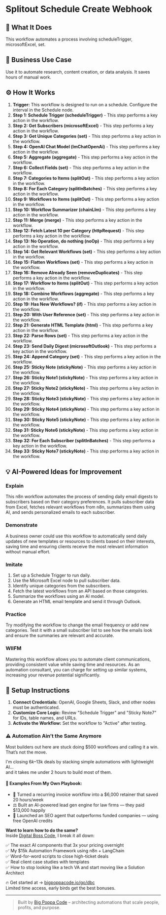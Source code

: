 # Splitout Schedule Create Webhook

## 🚀 What It Does
This workflow automates a process involving scheduleTrigger, microsoftExcel, set.

## 💼 Business Use Case
Use it to automate research, content creation, or data analysis. It saves hours of manual work.

## ⚙️ How It Works
1.  **Trigger:** This workflow is designed to run on a schedule. Configure the interval in the Schedule node.
2. **Step 1: Schedule Trigger (scheduleTrigger)** - This step performs a key action in the workflow.
3. **Step 2: Get Subscribers (microsoftExcel)** - This step performs a key action in the workflow.
4. **Step 3: Get Unique Categories (set)** - This step performs a key action in the workflow.
5. **Step 4: OpenAI Chat Model (lmChatOpenAi)** - This step performs a key action in the workflow.
6. **Step 5: Aggregate (aggregate)** - This step performs a key action in the workflow.
7. **Step 6: Collect Fields (set)** - This step performs a key action in the workflow.
8. **Step 7: Categories to Items (splitOut)** - This step performs a key action in the workflow.
9. **Step 8: For Each Category (splitInBatches)** - This step performs a key action in the workflow.
10. **Step 9: Workflows to Items (splitOut)** - This step performs a key action in the workflow.
11. **Step 10: Workflow Summarizer (chainLlm)** - This step performs a key action in the workflow.
12. **Step 11: Merge (merge)** - This step performs a key action in the workflow.
13. **Step 12: Fetch Latest 10 per Category (httpRequest)** - This step performs a key action in the workflow.
14. **Step 13: No Operation, do nothing (noOp)** - This step performs a key action in the workflow.
15. **Step 14: Get Relevant Workflows (set)** - This step performs a key action in the workflow.
16. **Step 15: Flatten Workflows (set)** - This step performs a key action in the workflow.
17. **Step 16: Remove Already Seen (removeDuplicates)** - This step performs a key action in the workflow.
18. **Step 17: Workflow to Items (splitOut)** - This step performs a key action in the workflow.
19. **Step 18: Combine Workflows (aggregate)** - This step performs a key action in the workflow.
20. **Step 19: Has New Workflows? (if)** - This step performs a key action in the workflow.
21. **Step 20: With User Reference (set)** - This step performs a key action in the workflow.
22. **Step 21: Generate HTML Template (html)** - This step performs a key action in the workflow.
23. **Step 22: Parse Rows (set)** - This step performs a key action in the workflow.
24. **Step 23: Send Daily Digest (microsoftOutlook)** - This step performs a key action in the workflow.
25. **Step 24: Append Category (set)** - This step performs a key action in the workflow.
26. **Step 25: Sticky Note (stickyNote)** - This step performs a key action in the workflow.
27. **Step 26: Sticky Note1 (stickyNote)** - This step performs a key action in the workflow.
28. **Step 27: Sticky Note2 (stickyNote)** - This step performs a key action in the workflow.
29. **Step 28: Sticky Note3 (stickyNote)** - This step performs a key action in the workflow.
30. **Step 29: Sticky Note4 (stickyNote)** - This step performs a key action in the workflow.
31. **Step 30: Sticky Note5 (stickyNote)** - This step performs a key action in the workflow.
32. **Step 31: Sticky Note6 (stickyNote)** - This step performs a key action in the workflow.
33. **Step 32: For Each Subscriber (splitInBatches)** - This step performs a key action in the workflow.
34. **Step 33: Sticky Note7 (stickyNote)** - This step performs a key action in the workflow.

## 💡 AI-Powered Ideas for Improvement
### Explain
This n8n workflow automates the process of sending daily email digests to subscribers based on their category preferences. It pulls subscriber data from Excel, fetches relevant workflows from n8n, summarizes them using AI, and sends personalized emails to each subscriber.

### Demonstrate
A business owner could use this workflow to automatically send daily updates of new templates or resources to clients based on their interests, saving time and ensuring clients receive the most relevant information without manual effort.

### Imitate
1. Set up a Schedule Trigger to run daily.
2. Use the Microsoft Excel node to pull subscriber data.
3. Identify unique categories from the subscribers.
4. Fetch the latest workflows from an API based on those categories.
5. Summarize the workflows using an AI model.
6. Generate an HTML email template and send it through Outlook.

### Practice
Try modifying the workflow to change the email frequency or add new categories. Test it with a small subscriber list to see how the emails look and ensure the summaries are relevant and accurate.

### WIIFM
Mastering this workflow allows you to automate client communications, providing consistent value while saving time and resources. As an automation consultant, you can charge for setting up similar systems, increasing your revenue potential significantly.

## 🔧 Setup Instructions
1. **Connect Credentials:** OpenAI, Google Sheets, Slack, and other nodes must be authenticated.
2. **Customize Core Logic:** Review "Schedule Trigger" and "Sticky Note7" for IDs, table names, and URLs.
3. **Activate the Workflow:** Set the workflow to "Active" after testing.

### ⚠️ Automation Ain’t the Same Anymore

Most builders out here are stuck doing $500 workflows and calling it a win.  
That’s not the move.  

I'm closing $6k–$13k deals by stacking simple automations with lightweight AI...  
and it takes me under 2 hours to build most of them.

#### 🧠 Examples From My Own Playbook:
- 🔁 Turned a recurring invoice workflow into a $6,000 retainer that saved 20 hours/week  
- ⚖️ Built an AI-powered lead gen engine for law firms — they paid $13,000 happily  
- 🚀 Launched an SEO agent that outperforms funded companies — using free OpenAI credits  

**Want to learn how to do the same?**  
Inside [Digital Boss Code](https://bigpoppacode.io/go/dbc), I break it all down:

✅ The exact AI components that 3x your pricing overnight  
✅ My $15k Automation Framework using n8n + LangChain  
✅ Word-for-word scripts to close high-ticket deals  
✅ Real client case studies with templates  
✅ How to stop looking like a tech VA and start moving like a Solution Architect  

🔥 Get started at → [bigpoppacode.io/go/dbc](https://bigpoppacode.io/go/dbc)  
Limited time access, early birds get the best bonuses.

---
> Built by [Big Poppa Code](https://bigpoppacode.io) – architecting automations that scale people, profits, and purpose.
